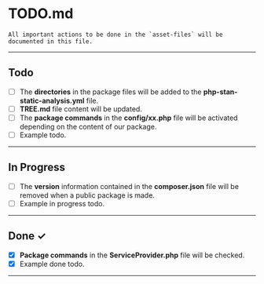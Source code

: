 # TODO.md

    All important actions to be done in the `asset-files` will be documented in this file.

- - - - -

## Todo

- [ ] The **directories** in the package files will be added to the **php-stan-static-analysis.yml** file.
- [ ] **TREE.md** file content will be updated.
- [ ] The **package commands** in the **config/xx.php** file will be activated depending on the content of our package.
- [ ] Example todo.

- - - - -

## In Progress

- [ ] The **version** information contained in the **composer.json** file will be removed when a public package is made.
- [ ] Example in progress todo.

- - - - -

## Done ✓

- [x] **Package commands** in the **ServiceProvider.php** file will be checked.
- [x] Example done todo.

- - - - -
